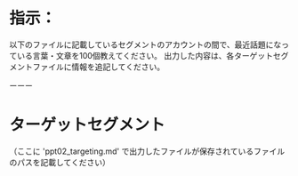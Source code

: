 # 指示：
以下のファイルに記載しているセグメントのアカウントの間で、最近話題になっている言葉・文章を100個教えてください。
出力した内容は、各ターゲットセグメントファイルに情報を追記してください。

ーーー

# ターゲットセグメント

（ここに 'ppt02_targeting.md' で出力したファイルが保存されているファイルのパスを記載してください）